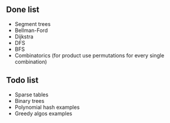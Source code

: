 ## Done list
- Segment trees
- Bellman-Ford
- Dijkstra
- DFS
- BFS
- Combinatorics (for product use permutations for every single combination)
## Todo list
- Sparse tables
- Binary trees
- Polynomial hash examples
- Greedy algos examples
